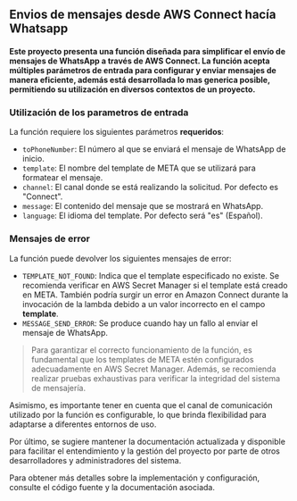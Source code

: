 ## Envios de mensajes desde AWS Connect hacía Whatsapp

#### Este proyecto presenta una función diseñada para simplificar el envío de mensajes de WhatsApp a través de AWS Connect. La función acepta múltiples parámetros de entrada para configurar y enviar mensajes de manera eficiente, además está desarrollada lo mas generica posible, permitiendo su utilización en diversos contextos de un proyecto.

### Utilización de los parametros de entrada

La función requiere los siguientes parámetros **requeridos**:

- `toPhoneNumber`: El número al que se enviará el mensaje de WhatsApp de inicio.
- `template`: El nombre del template de META que se utilizará para formatear el mensaje.
- `channel`: El canal donde se está realizando la solicitud. Por defecto es "Connect".
- `message`: El contenido del mensaje que se mostrará en WhatsApp.
- `language`: El idioma del template. Por defecto será "es" (Español).

### Mensajes de error

La función puede devolver los siguientes mensajes de error:

- `TEMPLATE_NOT_FOUND`: Indica que el template especificado no existe. Se recomienda verificar en AWS Secret Manager si el template está creado en META. También podría surgir un error en Amazon Connect durante la invocación de la lambda debido a un valor incorrecto en el campo **template**.
- `MESSAGE_SEND_ERROR`: Se produce cuando hay un fallo al enviar el mensaje de WhatsApp.

> Para garantizar el correcto funcionamiento de la función, es fundamental que los templates de META estén configurados adecuadamente en AWS Secret Manager. Además, se recomienda realizar pruebas exhaustivas para verificar la integridad del sistema de mensajería.

Asimismo, es importante tener en cuenta que el canal de comunicación utilizado por la función es configurable, lo que brinda flexibilidad para adaptarse a diferentes entornos de uso.

Por último, se sugiere mantener la documentación actualizada y disponible para facilitar el entendimiento y la gestión del proyecto por parte de otros desarrolladores y administradores del sistema.

Para obtener más detalles sobre la implementación y configuración, consulte el código fuente y la documentación asociada.



